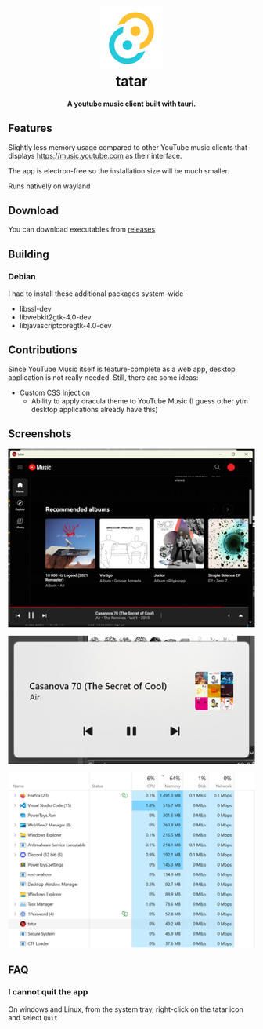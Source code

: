 <h1 align="center">
    <img src="./src-tauri/icons/icon.png" width=128 height=128/><br>
    tatar
</h1>

<h4 align="center">
    A youtube music client built with tauri.
</h4>

## Features
Slightly less memory usage compared to other YouTube music clients that displays https://music.youtube.com as their interface.

The app is electron-free so the installation size will be much smaller.

Runs natively on wayland

 
## Download
You can download executables from [releases]("https://github.com/2gn/tatar/releases")

## Building
### Debian
I had to install these additional packages system-wide
* libssl-dev
* libwebkit2gtk-4.0-dev
* libjavascriptcoregtk-4.0-dev

## Contributions
Since YouTube Music itself is feature-complete as a web app, desktop application is not really needed. Still, there are some ideas:
* Custom CSS Injection
    * Ability to apply dracula theme to YouTube Music (I guess other ytm desktop applications already have this)


## Screenshots

![screenshot](./screenshots/1.png)

![screenshot](./screenshots/2.png)

![screenshot](./screenshots/3.png)

## FAQ

### I cannot quit the app
On windows and Linux, from the system tray, right-click on the tatar icon and select `Quit`

